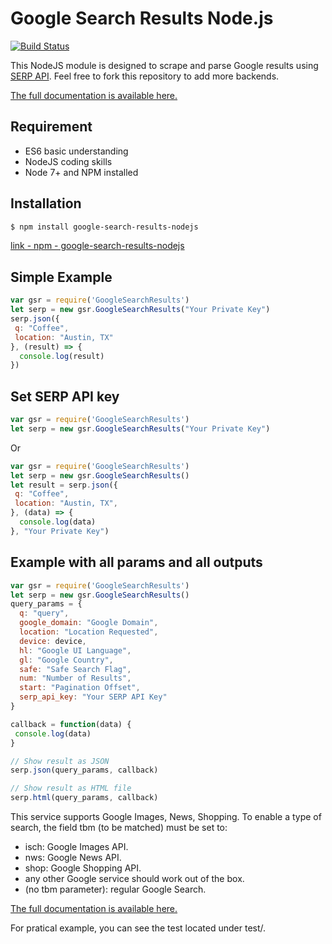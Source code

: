 # Google Search Results Node.js

[![Build Status](https://travis-ci.org/serpapi/google-search-results-nodejs.svg?branch=master)](https://travis-ci.org/serpapi/google-search-results-nodejs)

This NodeJS module is designed to scrape and parse Google results using [SERP API](https://serpapi.com). Feel free to fork this repository to add more backends.

[The full documentation is available here.](https://serpapi.com/search-api)

## Requirement

- ES6 basic understanding
- NodeJS coding skills
- Node 7+ and NPM installed

## Installation

```bash
$ npm install google-search-results-nodejs
```

[link - npm - google-search-results-nodejs](https://www.npmjs.com/package/google-search-results-nodejs)

## Simple Example

```javascript
var gsr = require('GoogleSearchResults')
let serp = new gsr.GoogleSearchResults("Your Private Key")
serp.json({
 q: "Coffee", 
 location: "Austin, TX"
}, (result) => {
  console.log(result)
})
 ```

## Set SERP API key

```javascript
var gsr = require('GoogleSearchResults')
let serp = new gsr.GoogleSearchResults("Your Private Key")
```
Or
```javascript
var gsr = require('GoogleSearchResults')
let serp = new gsr.GoogleSearchResults()
let result = serp.json({
 q: "Coffee", 
 location: "Austin, TX",
}, (data) => {
  console.log(data)
}, "Your Private Key")
```
## Example with all params and all outputs
```javascript
var gsr = require('GoogleSearchResults')
let serp = new gsr.GoogleSearchResults()
query_params = {
  q: "query",
  google_domain: "Google Domain", 
  location: "Location Requested", 
  device: device,
  hl: "Google UI Language",
  gl: "Google Country",
  safe: "Safe Search Flag",
  num: "Number of Results",
  start: "Pagination Offset",
  serp_api_key: "Your SERP API Key"
}

callback = function(data) {
 console.log(data)
}

// Show result as JSON
serp.json(query_params, callback)

// Show result as HTML file
serp.html(query_params, callback)
```

This service supports Google Images, News, Shopping.
To enable a type of search, the field tbm (to be matched) must be set to:

 * isch: Google Images API.
 * nws: Google News API.
 * shop: Google Shopping API.
 * any other Google service should work out of the box.
 * (no tbm parameter): regular Google Search.

[The full documentation is available here.](https://serpapi.com/search-api)

For pratical example, you can see the test located under test/.

